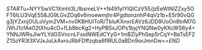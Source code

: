 $START$u+NYYSwVC1XmhI3L/lbsmeLV++N491ylYlQlCzV55/jzEeWlNlZZxy5OFT6ILU3VqE558JG9LGvZOq6v6moewmjhr4PgdtonznhP4qVz1b+E5r90vQGg3jYZxnjOULoVym2VM+nv0KBHUlToR/TbluKXnxrEAVz6JDD9UoOn8tnM7G/WtJ1cfAe02tXhu4cO+fLb8bcKg2+HyPBSxJOPs1byjYNQNw0yKKcWS6y4+YNNJWRsJlwYLYdGSVncnLFsstNWEdCYyG+1mBZlyPhSep5rCqY+BaTsEF2Z1SoYR3l3XVJxJuLkAxroJRbFDffzqba6flRUL0aBDn9orJmnDw==$END$